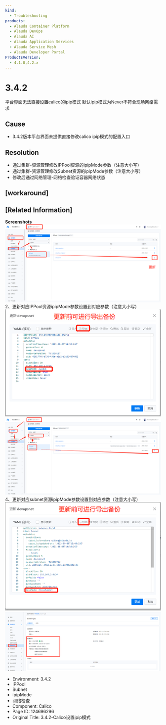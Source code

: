 ```yaml
---
kind:
  - Troubleshooting
products:
  - Alauda Container Platform
  - Alauda DevOps
  - Alauda AI
  - Alauda Application Services
  - Alauda Service Mesh
  - Alauda Developer Portal
ProductsVersion:
  - 4.1.0,4.2.x
---
```

<!-- A type of document that involves encountering a fault, diagnosing it, performing root cause analysis, and providing solutions. -->

# 3.4.2

平台界面无法直接设置calico的ipip模式 默认ipip模式为Never不符合现场网络需求

## Cause
- 3.4.2版本平台界面未提供直接修改calico ipip模式的配置入口

## Resolution
- 通过集群-资源管理修改IPPool资源的ipipMode参数（注意大小写）
- 通过集群-资源管理修改Subnet资源的ipipMode参数（注意大小写）
- 修改后通过网络管理-网络检查验证容器网络状态

## [workaround]

## [Related Information]
**Screenshots**
![](assets/3-4-2-calicoshe-zhi-ipipmo-shi/image2022-9-15_12-10-1.png)2、更新对应IPPool资源ipipMode参数设置到对应参数（注意大小写）
![](assets/3-4-2-calicoshe-zhi-ipipmo-shi/image2022-9-15_12-18-42.png)
![](assets/3-4-2-calicoshe-zhi-ipipmo-shi/image2022-9-15_12-15-16.png)4、更新对应subnet资源ipipMode参数设置到对应参数（注意大小写）
![](assets/3-4-2-calicoshe-zhi-ipipmo-shi/image2022-9-15_12-16-50.png)
![](assets/3-4-2-calicoshe-zhi-ipipmo-shi/image2022-9-15_12-24-7.png)
- Environment: 3.4.2
- IPPool
- Subnet
- ipipMode
- 网络检查
- Component: Calico
- Page ID: 124696296
- Original Title: 3.4.2-Calico设置ipip模式
